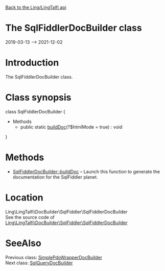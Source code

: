 [Back to the Ling/LingTalfi api](https://github.com/lingtalfi/LingTalfi/blob/master/doc/api/Ling/LingTalfi.md)



The SqlFiddlerDocBuilder class
================
2019-03-13 --> 2021-12-02






Introduction
============

The SqlFiddlerDocBuilder class.



Class synopsis
==============


class <span class="pl-k">SqlFiddlerDocBuilder</span>  {

- Methods
    - public static [buildDoc](https://github.com/lingtalfi/LingTalfi/blob/master/doc/api/Ling/LingTalfi/DocBuilder/SqlFiddler/SqlFiddlerDocBuilder/buildDoc.md)(?$htmlMode = true) : void

}






Methods
==============

- [SqlFiddlerDocBuilder::buildDoc](https://github.com/lingtalfi/LingTalfi/blob/master/doc/api/Ling/LingTalfi/DocBuilder/SqlFiddler/SqlFiddlerDocBuilder/buildDoc.md) &ndash; Launch this function to generate the documentation for the SqlFiddler planet.





Location
=============
Ling\LingTalfi\DocBuilder\SqlFiddler\SqlFiddlerDocBuilder<br>
See the source code of [Ling\LingTalfi\DocBuilder\SqlFiddler\SqlFiddlerDocBuilder](https://github.com/lingtalfi/LingTalfi/blob/master/DocBuilder/SqlFiddler/SqlFiddlerDocBuilder.php)



SeeAlso
==============
Previous class: [SimplePdoWrapperDocBuilder](https://github.com/lingtalfi/LingTalfi/blob/master/doc/api/Ling/LingTalfi/DocBuilder/SimplePdoWrapper/SimplePdoWrapperDocBuilder.md)<br>Next class: [SqlQueryDocBuilder](https://github.com/lingtalfi/LingTalfi/blob/master/doc/api/Ling/LingTalfi/DocBuilder/SqlQuery/SqlQueryDocBuilder.md)<br>
